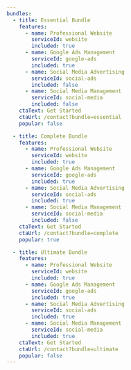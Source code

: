 ```yaml
---
bundles:
  - title: Essential Bundle
    features:
      - name: Professional Website
        serviceId: website
        included: true
      - name: Google Ads Management
        serviceId: google-ads
        included: true
      - name: Social Media Advertising
        serviceId: social-ads
        included: false
      - name: Social Media Management
        serviceId: social-media
        included: false
    ctaText: Get Started
    ctaUrl: /contact?bundle=essential
    popular: false

  - title: Complete Bundle
    features:
      - name: Professional Website
        serviceId: website
        included: true
      - name: Google Ads Management
        serviceId: google-ads
        included: true
      - name: Social Media Advertising
        serviceId: social-ads
        included: true
      - name: Social Media Management
        serviceId: social-media
        included: false
    ctaText: Get Started
    ctaUrl: /contact?bundle=complete
    popular: true

  - title: Ultimate Bundle
    features:
      - name: Professional Website
        serviceId: website
        included: true
      - name: Google Ads Management
        serviceId: google-ads
        included: true
      - name: Social Media Advertising
        serviceId: social-ads
        included: true
      - name: Social Media Management
        serviceId: social-media
        included: true
    ctaText: Get Started
    ctaUrl: /contact?bundle=ultimate
    popular: false
---
```

